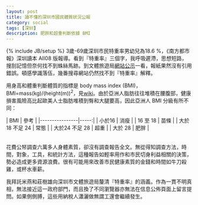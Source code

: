 ```yaml
---
layout: post
title: 讀不懂的深圳市國民體質狀況公報
category: social
tags: [深圳]
description: 肥胖和超重判斷依據 BMI
---
```


{% include JB/setup %}
3歲-69歲深圳市民特重率男幼兒為18.6 %，《南方都市報》深圳讀本 AⅡ08 版報導。看到『特重率』三個字，我呼吸遲滯，思想短路，搜刮記憶但奈何找不到蛛絲馬跡。到文體旅遊局[網站公示](http://www.szwtl.gov.cn/engine/gettemplate.jsp?temp_Id=47&guid=%7BCB5B2D36-0000-0000-0B3B-010600000071%7D&pid=61)一看，報紙果然沒有引用錯誤。頓感學識落伍，幾番搜尋網站仍然找不到『特重率』解釋。

用身高和體重判斷體質的指標是 body mass index (BMI)，BMI=mass(kg)/(height(m))<sup>2</sup>，見[wiki](http://en.wikipedia.org/wiki/Body_mass_index)。由於亞洲人脂肪往往堆積在腰腹部，健康損害風險高比起歐美人士脂肪堆積到臀和大腿要高，因此亞洲人 BMI 分級有所不同：
<table>
| 	BMI          | 參考 |
|----------------|-----:|
| 小於16         | 消瘦 |
| 16 至 18       | 苗條 |
| 大於18 不足 24 | 常態 |
| 大於24 不足 28 | 超重 |
| 大於 28        | 肥胖 |
</table>
花費公帑調查六萬多人身體素質，卻沒有調查報告全文。無從得知調查方法，時間，對象，工具，和統計方法，這種報告如輕率用作和市民切身利益相關的決策，勢必造成更多資源浪費。很有可能用來改善市民健康素質的金錢和時間如牛刀殺雞，或杯水車薪。

我拜託米燕和莊樹雄向深圳市文體旅遊局釐清『特重率』的涵義。作為一貫不明真相，無法接近這一政府部門，而且換了不同瀏覽器亦無法在信息公佈頁面上留言提問。如果側側膊，這些用納稅人瀟灑做無謂工還會繼續發生。